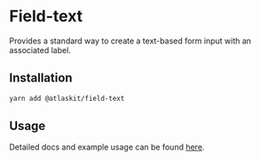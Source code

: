 # Field-text

Provides a standard way to create a text-based form input with an associated label.

## Installation

```sh
yarn add @atlaskit/field-text
```

## Usage

Detailed docs and example usage can be found [here](https://atlaskit.atlassian.com/packages/design-system/field-text).
